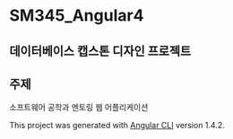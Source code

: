 # SM345_Angular4

## 데이터베이스 캡스톤 디자인 프로젝트

## 주제

소프트웨어 공학과 멘토링 웹 어플리케이션

This project was generated with [Angular CLI](https://github.com/angular/angular-cli) version 1.4.2.

